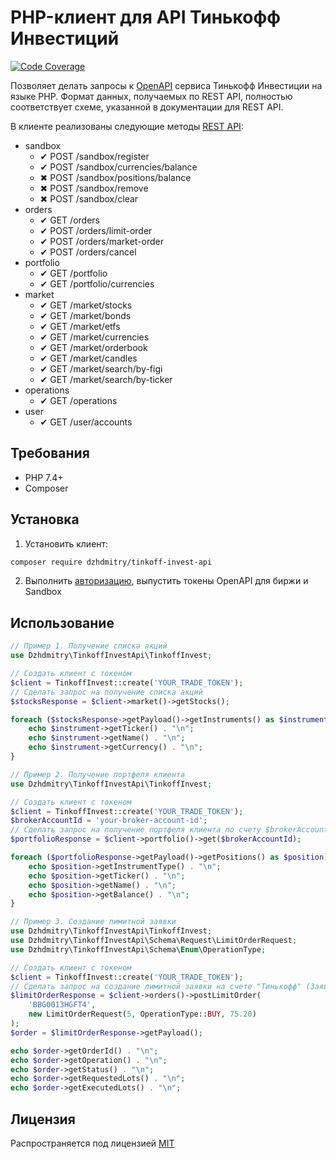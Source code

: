 # PHP-клиент для API Тинькофф Инвестиций

[![Code Coverage](https://codecov.io/gh/dzhdmitry/tinkoff-invest-api/branch/master/graph/badge.svg)](https://codecov.io/gh/dzhdmitry/tinkoff-invest-api)

Позволяет делать запросы к [OpenAPI](https://tinkoffcreditsystems.github.io/invest-openapi/) сервиса Тинькофф Инвестиции на языке PHP.
Формат данных, получаемых по REST API, полностью соответствует схеме, указанной в документации для REST API.

В клиенте реализованы следующие методы [REST API](https://tinkoffcreditsystems.github.io/invest-openapi/swagger-ui/):

* sandbox
  * &#10004; POST /sandbox/register
  * &#10004; POST /sandbox/currencies/balance
  * &#10006; POST /sandbox/positions/balance
  * &#10006; POST /sandbox/remove
  * &#10006; POST /sandbox/clear
* orders
  * &#10004; GET /orders
  * &#10004; POST /orders/limit-order
  * &#10004; POST /orders/market-order
  * &#10004; POST /orders/cancel
* portfolio
  * &#10004; GET /portfolio
  * &#10004; GET /portfolio/currencies
* market
  * &#10004; GET /market/stocks
  * &#10004; GET /market/bonds
  * &#10004; GET /market/etfs
  * &#10004; GET /market/currencies
  * &#10004; GET /market/orderbook
  * &#10004; GET /market/candles
  * &#10004; GET /market/search/by-figi
  * &#10004; GET /market/search/by-ticker
* operations
  * &#10004; GET /operations
* user
  * &#10004; GET /user/accounts

## Требования

- PHP 7.4+
- Composer

## Установка

1. Установить клиент:
```bash
composer require dzhdmitry/tinkoff-invest-api
```

2. Выполнить [авторизацию](https://tinkoffcreditsystems.github.io/invest-openapi/auth/), выпустить токены OpenAPI для биржи и Sandbox

## Использование

```php
// Пример 1. Получение списка акций
use Dzhdmitry\TinkoffInvestApi\TinkoffInvest;

// Создать клиент с токеном
$client = TinkoffInvest::create('YOUR_TRADE_TOKEN');
// Сделать запрос на получение списка акций
$stocksResponse = $client->market()->getStocks();

foreach ($stocksResponse->getPayload()->getInstruments() as $instrument) {
    echo $instrument->getTicker() . "\n";
    echo $instrument->getName() . "\n";
    echo $instrument->getCurrency() . "\n";
}
```

```php
// Пример 2. Получение портфеля клиента
use Dzhdmitry\TinkoffInvestApi\TinkoffInvest;

// Создать клиент с токеном
$client = TinkoffInvest::create('YOUR_TRADE_TOKEN');
$brokerAccountId = 'your-broker-account-id';
// Сделать запрос на получение портфеля клиента по счету $brokerAccountId
$portfolioResponse = $client->portfolio()->get($brokerAccountId);

foreach ($portfolioResponse->getPayload()->getPositions() as $position) {
    echo $position->getInstrumentType() . "\n";
    echo $position->getTicker() . "\n";
    echo $position->getName() . "\n";
    echo $position->getBalance() . "\n";
}
```

```php
// Пример 3. Создание лимитной заявки
use Dzhdmitry\TinkoffInvestApi\TinkoffInvest;
use Dzhdmitry\TinkoffInvestApi\Schema\Request\LimitOrderRequest;
use Dzhdmitry\TinkoffInvestApi\Schema\Enum\OperationType;

// Создать клиент с токеном
$client = TinkoffInvest::create('YOUR_TRADE_TOKEN');
// Сделать запрос на создание лимитной заявки на счете "Тинькофф" (Заявка на покупку 5 лотов USD по цене 75.20)
$limitOrderResponse = $client->orders()->postLimitOrder(
    'BBG0013HGFT4', 
    new LimitOrderRequest(5, OperationType::BUY, 75.20)
);
$order = $limitOrderResponse->getPayload();

echo $order->getOrderId() . "\n";
echo $order->getOperation() . "\n";
echo $order->getStatus() . "\n";
echo $order->getRequestedLots() . "\n";
echo $order->getExecutedLots() . "\n";
```

## Лицензия

Распространяется под лицензией [MIT](https://raw.githubusercontent.com/dzhdmitry/tinkoff-invest-api/master/LICENSE)
